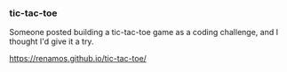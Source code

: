 ### tic-tac-toe ###
Someone posted building a tic-tac-toe game as a coding challenge, and I thought I'd give it a try.

https://renamos.github.io/tic-tac-toe/
